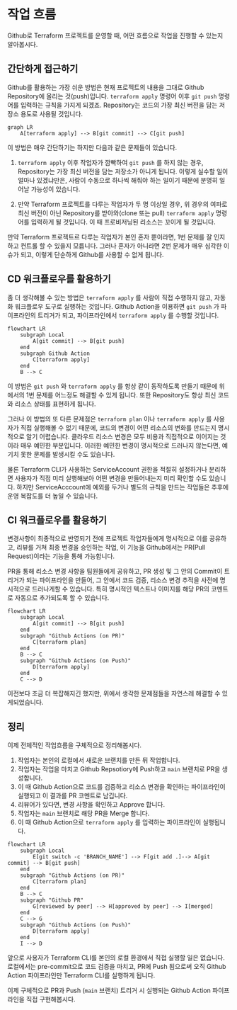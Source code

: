 # 작업 흐름

Github로 Terraform 프로젝트를 운영할 때, 어떤 흐름으로 작업을 진행할 수 있는지 알아봅시다.

## 간단하게 접근하기

Github를 활용하는 가장 쉬운 방법은 현재 프로젝트의 내용을 그대로 Github Repository에 올리는 것(push)입니다.
`terraform apply` 명령어 이후 `git push` 명령어를 입력하는 규칙을 가지게 되겠죠.
Repository는 코드의 가장 최신 버전을 담는 저장소 용도로 사용될 것입니다.

```mermaid
graph LR
    A[terraform apply] --> B[git commit] --> C[git push]
```

이 방법은 매우 간단하기는 하지만 다음과 같은 문제들이 있습니다.

1. `terraform apply` 이후 작업자가 깜빡하여 `git push` 를 하지 않는 경우, Repository는 가장 최신 버전을 담는 저장소가 아니게 됩니다. 이렇게 실수할 일이 얼마나 있겠냐만은, 사람이 수동으로 하나씩 해줘야 하는 일이기 때문에 분명히 일어날 가능성이 있습니다.

2. 만약 Terraform 프로젝트를 다루는 작업자가 두 명 이상일 경우, 위 경우의 여파로 최신 버전이 아닌 Repository를 받아와(clone 또는 pull) `terraform apply` 명령어를 입력하게 될 것입니다. 이 때 프로비저닝된 리소스는 꼬이게 될 것입니다.

만약 Terraform 프로젝트르 다루는 작업자가 본인 혼자 뿐이라면, 1번 문제를 잘 인지하고 컨트롤 할 수 있을지 모릅니다. 그러나 혼자가 아니라면 2번 문제가 매우 심각한 이슈가 되고, 이렇게 단순하게 Github를 사용할 수 없게 됩니다.

## CD 워크플로우를 활용하기

좀 더 생각해볼 수 있는 방법은 `terraform apply` 를 사람이 직접 수행하지 않고, 자동화 워크플로우 도구로 실행하는 것입니다. Github Action을 이용하면 `git push` 가 파이프라인의 트리거가 되고, 파이프라인에서 `terraform apply` 를 수행할 것입니다.

```mermaid
flowchart LR
    subgraph Local
        A[git commit] --> B[git push]
    end
    subgraph Github Action
        C[terraform apply]
    end
    B --> C
```

이 방법은 `git push` 와 `terraform apply` 를 항상 같이 동작하도록 만들기 때문에 위에서의 1번 문제를 어느정도 해결할 수 있게 됩니다. 또한 Repository도 항상 최신 코드와 리소스 상태를 표현하게 됩니다.

그러나 이 방법의 또 다른 문제점은 `terraform plan` 이나 `terraform apply` 를 사용자가 직접 실행해볼 수 없기 때문에, 코드의 변경이 어떤 리소스의 변화를 만드는지 명시적으로 알기 어렵습니다. 클라우드 리소스 변경은 모두 비용과 직접적으로 이어지는 것이라 매우 예민한 부분입니다. 이러한 예민한 변경이 명시적으로 드러나지 않는다면, 예기치 못한 문제를 발생시킬 수도 있습니다.

물론 Terraform CLI가 사용하는 ServiceAccount 권한을 적절히 설정하거나 분리하면 사용자가 직접 미리 실행해보아 어떤 변경을 만들어내는지 미리 확인할 수도 있습니다. 하지만 ServiceAcccount에 예외를 두거나 별도의 규칙을 만드는 작업들은 추후에 운영 복잡도를 더 높일 수 있습니다.

## CI 워크플로우를 활용하기

변경사항이 최종적으로 반영되기 전에 프로젝트 작업자들에게 명시적으로 이를 공유하고, 리뷰를 거쳐 최종 변경을 승인하는 작업, 이 기능을 Github에서는 PR(Pull Request)이라는 기능을 통해 가능합니다.

PR을 통해 리소스 변경 사항을 팀원들에게 공유하고, PR 생성 및 그 안의 Commit이 트리거가 되는 파이프라인을 만들어, 그 안에서 코드 검증, 리소스 변경 추적을 사전에 명시적으로 드러나게할 수 있습니다. 특히 명시적인 텍스트나 이미지를 해당 PR의 코멘트로 자동으로 추가되도록 할 수 있습니다.

```mermaid
flowchart LR
    subgraph Local
        A[git commit] --> B[git push]
    end
    subgraph "Github Actions (on PR)"
        C[terraform plan]
    end
    B --> C
    subgraph "Github Actions (on Push)"
        D[terraform apply]
    end
    C --> D
```

이전보다 조금 더 복잡해지긴 했지만, 위에서 생각한 문제점들을 자연스레 해결할 수 있게되었습니다.

## 정리

이제 전체적인 작업흐름을 구체적으로 정리해봅시다.

1. 작업자는 본인의 로컬에서 새로운 브랜치를 만든 뒤 작업합니다.
2. 작업자는 작업을 마치고 Github Repsotiory에 Push하고 `main` 브랜치로 PR을 생성합니다.
3. 이 때 Github Action으로 코드를 검증하고 리소스 변경을 확인하는 파이프라인이 실행되고 이 결과를 PR 코멘트로 남깁니다.
4. 리뷰어가 있다면, 변경 사항을 확인하고 Approve 합니다.
5. 작업자는 `main` 브랜치로 해당 PR을 Merge 합니다.
6. 이 때 Github Action으로 `terraform apply` 를 입력하는 파이프라인이 실행됩니다.

```mermaid
flowchart LR
    subgraph Local
        E[git switch -c 'BRANCH_NAME'] --> F[git add .]--> A[git commit] --> B[git push]
    end
    subgraph "Github Actions (on PR)"
        C[terraform plan]
    end
    B --> C
    subgraph "Github PR"
        G[reviewed by peer] --> H[approved by peer] --> I[merged]
    end
    C --> G
    subgraph "Github Actions (on Push)"
        D[terraform apply]
    end
    I --> D
```

앞으로 사용자가 Terraform CLI를 본인의 로컬 환경에서 직접 실행할 일은 없습니다.
로컬에서는 pre-commit으로 코드 검증을 마치고, PR에 Push 됨으로써 오직 Github Action 파이프라인만 Terraform CLI를 실행하게 됩니다.

이제 구체적으로 PR과 Push (`main` 브랜치) 트리거 시 실행되는 Github Action 파이프라인을 직접 구현해봅시다.
